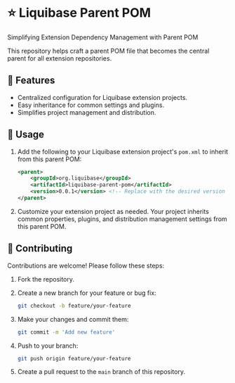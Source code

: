# :star: Liquibase Parent POM

Simplifying Extension Dependency Management with Parent POM

This repository helps craft a parent POM file that becomes the central parent for all extension repositories.

## :pushpin: Features

- Centralized configuration for Liquibase extension projects.
- Easy inheritance for common settings and plugins.
- Simplifies project management and distribution.

## :wrench: Usage

1. Add the following to your Liquibase extension project's `pom.xml` to inherit from this parent POM:

    ```xml
    <parent>
        <groupId>org.liquibase</groupId>
        <artifactId>liquibase-parent-pom</artifactId>
        <version>0.0.1</version> <!-- Replace with the desired version -->
    </parent>
    ```

2. Customize your extension project as needed. Your project inherits common properties, plugins, and distribution management settings from this parent POM.

## :rocket: Contributing

Contributions are welcome! Please follow these steps:

1. Fork the repository.

2. Create a new branch for your feature or bug fix:

    ```bash
    git checkout -b feature/your-feature
    ```

3. Make your changes and commit them:

    ```bash
    git commit -m 'Add new feature'
    ```

4. Push to your branch:

    ```bash
    git push origin feature/your-feature
    ```

5. Create a pull request to the `main` branch of this repository.